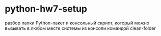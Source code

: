 # python-hw7-setup
разбор папки Python-пакет и консольный скрипт, который можно вызывать в любом месте системы из консоли командой clean-folder
